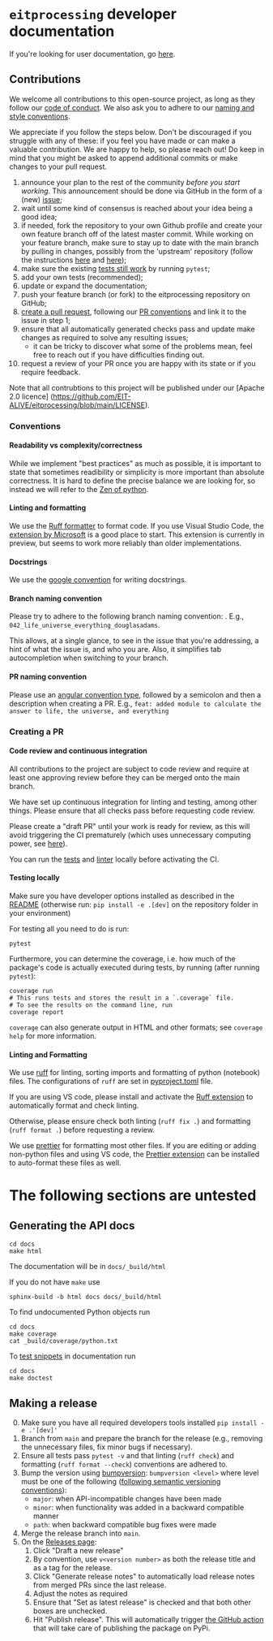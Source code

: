 # `eitprocessing` developer documentation

If you're looking for user documentation, go [here](README.md).

## Contributions

We welcome all contributions to this open-source project, as long as they follow our
[code of conduct](https://github.com/EIT-ALIVE/eitprocessing/blob/main/CODE_OF_CONDUCT.md).
We also ask you to adhere to our [naming and style conventions](#conventions).

We appreciate if you follow the steps below. Don't be discouraged if you struggle with any of these: if you feel you
have made or can make a valuable contribution. We are happy to help, so please reach out! Do keep in mind that you might
be asked to append additional commits or make changes to your pull request.

1. announce your plan to the rest of the community _before you start working_. This announcement should be done via GitHub in the form of a (new) [issue](https://github.com/EIT-ALIVE/eitprocessing/issues);
2. wait until some kind of consensus is reached about your idea being a good idea;
3. if needed, fork the repository to your own Github profile and create your own feature branch off of the latest master commit. While working on your feature branch, make sure to stay up to date with the main branch by pulling in changes, possibly from the 'upstream' repository (follow the instructions [here](https://help.github.com/articles/configuring-a-remote-for-a-fork/) and [here](https://help.github.com/articles/syncing-a-fork/));
4. make sure the existing [tests still work](#testing-locally) by running `pytest`;
5. add your own tests (recommended);
6. update or expand the documentation;
7. push your feature branch (or fork) to the eitprocessing repository on GitHub;
8. [create a pull request](https://help.github.com/articles/creating-a-pull-request/), following our [PR conventions]()
   and link it to the issue in step 1;
9. ensure that all automatically generated checks pass and update make changes as required to solve any resulting issues;
   - it can be tricky to discover what some of the problems mean, feel free to reach out if you have difficulties finding out.
10. request a review of your PR once you are happy with its state or if you require feedback.

Note that all contrubtions to this project will be published under our [Apache 2.0 licence]
(<https://github.com/EIT-ALIVE/eitprocessing/blob/main/LICENSE>).

### Conventions

#### Readability vs complexity/correctness

While we implement "best practices" as much as possible, it is important to state that sometimes
readibility or simplicity is more important than absolute correctness.
It is hard to define the precise balance we are looking for, so instead we will refer
to the [Zen of python](https://peps.python.org/pep-0020/).

#### Linting and formatting

We use the [Ruff formatter](https://pypi.org/project/black/) to format code. If you use Visual
Studio Code, the [extension by
Microsoft](https://marketplace.visualstudio.com/items?itemName=ms-python.black-formatter) is a good
place to start. This extension is currently in preview, but seems to work more reliably than older implementations.

#### Docstrings

We use the [google convention](https://sphinxcontrib-napoleon.readthedocs.io/en/latest/example_google.html)
for writing docstrings.

#### Branch naming convention

Please try to adhere to the following branch naming convention:
<github-issue-number>_<brief-description>_<username>.
E.g., `042_life_universe_everything_douglasadams`.

This allows, at a single glance, to see in the issue that you're
addressing, a hint of what the issue is, and who you are.
Also, it simplifies tab autocompletion when switching to your branch.

#### PR naming convention

Please use an [angular convention type](https://github.com/angular/angular/blob/22b96b9/CONTRIBUTING.md#type),
followed by a semicolon and then a description when creating a PR.
E.g., `feat: added module to calculate the answer to life, the universe, and everything`

### Creating a PR

#### Code review and continuous integration

All contributions to the project are subject to code review and require at least one
approving review before they can be merged onto the main branch.

We have set up continuous integration for linting and testing, among other things. Please ensure
that all checks pass before requesting code review.

Please create a "draft PR" until your work is ready for review, as this will avoid triggering
the CI prematurely (which uses unnecessary computing power, see [here](https://blog.esciencecenter.nl/reduce-reuse-recycle-save-the-planet-one-github-action-at-a-time-4ab602255c3f)).

You can run the [tests](#testing-locally) and [linter](#linting-and-formatting) locally before activating
the CI.

#### Testing locally

Make sure you have developer options installed as described in the [README](README.md)
(otherwise run: `pip install -e .[dev]` on the repository folder in your environment)

For testing all you need to do is run:

```shell
pytest
```

Furthermore, you can determine the coverage, i.e. how much of the package's code is actually
executed during tests, by running (after running `pytest`):

```shell
coverage run
# This runs tests and stores the result in a `.coverage` file.
# To see the results on the command line, run
coverage report
```

`coverage` can also generate output in HTML and other formats; see `coverage help` for more information.

#### Linting and Formatting

We use [ruff](https://docs.astral.sh/ruff/) for linting, sorting imports and formatting of python (notebook) files. The configurations of `ruff` are set in [pyproject.toml](pyproject.toml) file.

If you are using VS code, please install and activate the [Ruff extension](https://marketplace.visualstudio.com/items?itemName=charliermarsh.ruff) to automatically format and check linting.

Otherwise, please ensure check both linting (`ruff fix .`) and formatting (`ruff format .`) before requesting a review.

We use [prettier](https://prettier.io/) for formatting most other files. If you are editing or adding non-python files and using VS code, the [Prettier extension](https://marketplace.visualstudio.com/items?itemName=esbenp.prettier-vscode) can be installed to auto-format these files as well.

# The following sections are untested

## Generating the API docs

```shell
cd docs
make html
```

The documentation will be in `docs/_build/html`

If you do not have `make` use

```shell
sphinx-build -b html docs docs/_build/html
```

To find undocumented Python objects run

```shell
cd docs
make coverage
cat _build/coverage/python.txt
```

To [test snippets](https://www.sphinx-doc.org/en/master/usage/extensions/doctest.html) in documentation run

```shell
cd docs
make doctest
```

## Making a release

0. Make sure you have all required developers tools installed `pip install -e .'[dev]'`
1. Branch from `main` and prepare the branch for the release (e.g., removing the unnecessary files, fix minor bugs if necessary).
2. Ensure all tests pass `pytest -v` and that linting (`ruff check`) and formatting (`ruff format --check`) conventions
   are adhered to.
3. Bump the version using [bumpversion](https://github.com/c4urself/bump2version): `bumpversion <level>`
   where level must be one of the following ([following semantic versioning conventions](https://semver.org/)):
   - `major`: when API-incompatible changes have been made
   - `minor`: when functionality was added in a backward compatible manner
   - `path`: when backward compatible bug fixes were made
4. Merge the release branch into `main`.
5. On the [Releases page](https://github.com/EIT-ALIVE/eitprocessing/releases):
   1. Click "Draft a new release"
   2. By convention, use `v<version number>` as both the release title and as a tag for the release.
   3. Click "Generate release notes" to automatically load release notes from merged PRs since the last release.
   4. Adjust the notes as required
   5. Ensure that "Set as latest release" is checked and that both other boxes are unchecked.
   6. Hit "Publish release". This will automatically trigger [the GitHub action](https://github.com/EIT-ALIVE/eitprocessing/actions/workflows/release.yml) that will take care of publishing the package on PyPi.
